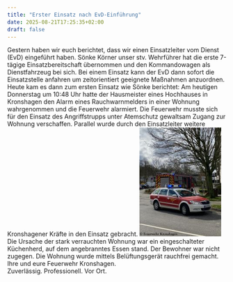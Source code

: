 ```yaml
---
title: "Erster Einsatz nach EvD-Einführung"
date: 2025-08-21T17:25:35+02:00
draft: false
---
```


Gestern haben wir euch berichtet, dass wir einen Einsatzleiter vom Dienst (EvD) eingeführt haben. Sönke Körner unser stv. Wehrführer hat die erste 7-tägige Einsatzbereitschaft übernommen und den Kommandowagen als Dienstfahrzeug bei sich. Bei einem Einsatz kann der EvD dann sofort die Einsatzstelle anfahren um zeitorientiert geeignete Maßnahmen anzuordnen. Heute kam es dann zum ersten Einsatz wie Sönke berichtet:
Am heutigen Donnerstag um 10:48 Uhr hatte der Hausmeister eines Hochhauses in Kronshagen den Alarm eines Rauchwarnmelders in einer Wohnung wahrgenommen und die Feuerwehr alarmiert.
Die Feuerwehr musste sich für den Einsatz des Angriffstrupps unter Atemschutz gewaltsam Zugang zur Wohnung verschaffen. Parallel wurde durch den Einsatzleiter weitere Kronshagener Kräfte in den Einsatz gebracht.
[![b_0_250_16777215_00_images_artikel_Einsatz_2020-03-19.jpg](img/b_0_250_16777215_00_images_artikel_Einsatz_2020-03-19.jpg)](/images/artikel/Einsatz_2020-03-19.jpg)
Die Ursache der stark verrauchten Wohnung war ein eingeschalteter Küchenherd, auf dem angebranntes Essen stand.
Der Bewohner war nicht zugegen.
Die Wohnung wurde mittels Belüftungsgerät rauchfrei gemacht.
Ihre und eure Feuerwehr Kronshagen.  
Zuverlässig. Professionell. Vor Ort.
